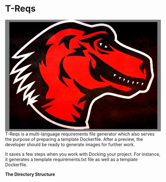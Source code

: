 # T-Reqs

<p><img src="images/treqsimg.jpg" width="600" align="right">T-Reqs is a multi-language requirements file generator which also serves the purpose of preparing a template Dockerfile.  After a preview, the developer should be ready to generate images for further work.

It saves a few steps when you work with Docking your project. For instance, it generates a template requirements.txt file as well as a template Dockerfile. 

<b> The Directory Structure </b>

          
         
</p>

